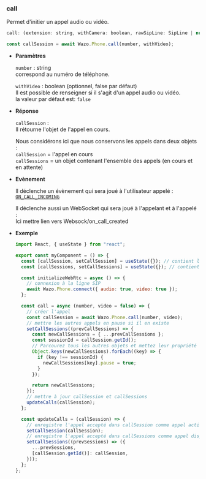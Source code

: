 ### call

Permet d'initier un appel audio ou vidéo.

```js
call: (extension: string, withCamera: boolean, rawSipLine: SipLine | null | undefined, audioOnly: boolean, conference: boolean) => Promise<CallSession | null | undefined>;
```

```js
const callSession = await Wazo.Phone.call(number, withVideo);
```

<div class="useless-tab-container">

- **Paramètres**

  `number` : string  
  correspond au numéro de téléphone.

  `withVideo` : boolean (optionnel, false par défaut)  
  Il est possible de renseigner si il s'agit d'un appel audio ou vidéo.  
  la valeur par défaut est: `false`

- **Réponse**

  `callSession` :  
  Il rétourne l'objet de l'appel en cours.

  Nous considérons ici que nous conservons les appels dans deux objets :  
  `callSession` = l'appel en cours  
  `callSessions` = un objet contenant l'ensemble des appels (en cours et en attente)

- **Evènement**

  Il déclenche un évènement qui sera joué à l'utilisateur appelé :  
  [`ON_CALL_INCOMING`](fr/simpleapi/phoneEvents/onCallIncoming.md)

  Il déclenche aussi un WebSocket qui sera joué à l'appelant et à l'appelé :  
  Ici mettre lien vers Websock/on_call_created

- **Exemple**

  ```js
  import React, { useState } from "react";

  export const myComponent = () => {
    const [callSession, setCallSession] = useState({}); // contient l'appel actif
    const [callSessions, setCallSessions] = useState({}); // contient l'ensemble des appels (en cours et disponible)

    const initializeWebRtc = async () => {
      // connexion à la ligne SIP
      await Wazo.Phone.connect({ audio: true, video: true });
    };

    const call = async (number, video = false) => {
      // créer l'appel
      const callSession = await Wazo.Phone.call(number, video);
      // mettre les autres appels en pause si il en existe
      setCallSessions((prevCallSessions) => {
        const newCallSessions = { ...prevCallSessions };
        const sessionId = callSession.getId();
        // Parcourez tous les autres objets et mettez leur propriété "pause" à true
        Object.keys(newCallSessions).forEach((key) => {
          if (key !== sessionId) {
            newCallSessions[key].pause = true;
          }
        });

        return newCallSessions;
      });
      // mettre à jour callSession et callSessions
      updateCalls(callSession);
    };

    const updateCalls = (callSession) => {
      // enregistre l'appel accepté dans callSession comme appel actif
      setCallSession(callSession);
      // enregistre l'appel accepté dans callSessions comme appel disponible
      setCallSessions((prevSessions) => ({
        ...prevSessions,
        [callSession.getId()]: callSession,
      }));
    };
  };
  ```

</div>
